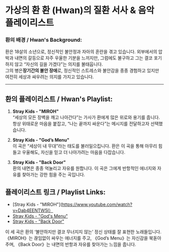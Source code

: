 # 가상의 환 환 (Hwan)의 질환 서사 & 음악 플레이리스트

### 환의 배경 / Hwan's Background:
환은 18살의 소년으로, 정신적인 불안정과 자아의 혼란을 겪고 있습니다. 외부에서의 압박과 내면의 갈등으로 자주 우울한 기분을 느끼지만, 그럼에도 불구하고 그는 결코 포기하지 않고 “자신의 길을 가겠다”는 의지를 불태웁니다.  
그의 병은**장기간의 불안 장애**로, 정신적인 스트레스와 불안감을 종종 경험하고 있지만 여전히 세상과 싸우려는 의지를 가지고 있습니다.

---

## 환의 플레이리스트 / Hwan's Playlist:
1. **Stray Kids - "MIROH"**  
   “세상의 모든 장벽을 깨고 나아간다”는 가사가 환에게 많은 위로와 용기를 줍니다. 항상 위태로운 마음을 붙잡고, “나는 끝까지 싸운다”는 메시지를 전달하고자 선택했습니다.

2. **Stray Kids - "God’s Menu"**  
   이 곡은 “세상이 내 무대”라는 태도를 불러일으킵니다. 환은 이 곡을 통해 아무리 힘들고 우울해도, 자신을 믿고 더 나아가려는 마음을 다잡습니다.

3. **Stray Kids - "Back Door"**  
   환의 내면은 종종 억눌리고 자유를 원합니다. 이 곡은 그에게 반항적인 에너지와 자유를 찾아가는 강한 힘을 주는 곡입니다.

## 플레이리스트 링크 / Playlist Links:
- [Stray Kids - "MIROH"](https://www.youtube.com/watch?v=Dab4EENTW5I）
- [Stray Kids - "God's Menu"](https://www.youtube.com/watch?v=TQTlCHxyuu8)
- [Stray Kids - "Back Door"](https://www.youtube.com/watch?v=X-uJtV8ScYk)

이 세 곡은 환의 ‘불안하지만 결코 무너지지 않는’ 정신 상태를 잘 표현한 노래들입니다. 《MIROH》는 끊임없이 싸우는 에너지를 주고, 《God’s Menu》는 자신감을 북돋아 주며, 《Back Door》는 내면의 반항과 자유를 찾아가는 느낌을 줍니다.
